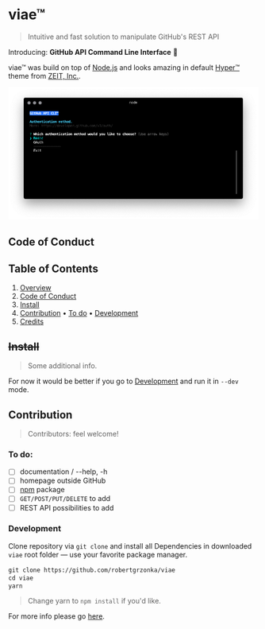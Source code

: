 # viae™
> Intuitive and fast solution to manipulate GitHub's REST API

Introducing: __GitHub API Command Line Interface__ :tada: 

viae™ was build on top of [Node.js][Node.js Homepage] and looks amazing in default [Hyper™][Hyper Homepage] theme from [ZEIT, Inc.][Zeit, Inc.].

![Hyper™ default theme](lib/viae-and-hyper.png)

## Code of Conduct

## Table of Contents

1. [Overview](#viae™)
2. [Code of Conduct](#code-of-conduct)
3. [Install](#install)
4. [Contribution](#contribution)
	• [To do](#to-do)
	• [Development](#development)
5. [Credits](#credits)

## ~~Install~~
> Some additional info.

For now it would be better if you go to [Development][Development] and run it in `--dev` mode.

## Contribution
> Contributors: feel welcome!

### To do:
- [ ] documentation / --help, -h
- [ ] homepage outside GitHub
- [ ] [npm][npm] package
- [ ] `GET/POST/PUT/DELETE` to add
- [ ] REST API possibilities to add

### Development
Clone repository via `git clone` and install all Dependencies in downloaded `viae` root folder — use your favorite package manager.

```shell
git clone https://github.com/robertgrzonka/viae
cd viae
yarn
```
> Change yarn to `npm install` if you'd like.

For more info please go [here][Contributors Guide].

[ZEIT, Inc.]: https://zeit.co
[Contributors Guide]: CONTRIBUTING.md
[Node.js Homepage]: https://nodejs.org
[Hyper Homepage]: https://hyper.is
[npm]: https://npmjs.com
[Development]: #Development
